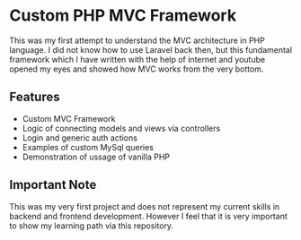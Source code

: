 # Custom PHP MVC Framework

This was my first attempt to understand the MVC architecture in PHP language. I did not know how to use Laravel back then, but this fundamental framework which I have written with the help of internet and youtube opened my eyes and showed how MVC works from the very bottom.

## Features

- Custom MVC Framework
- Logic of connecting models and views via controllers
- Login and generic auth actions
- Examples of custom MySql queries
- Demonstration of ussage of vanilla PHP

## Important Note
This was my very first project and does not represent my current skills in backend and frontend development. However I feel that it is very important to show my learning path via this repository.
